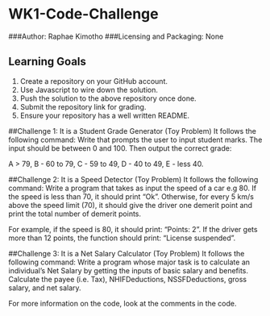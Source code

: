 # WK1-Code-Challenge
###Author: Raphae Kimotho
###Licensing and Packaging: None

## Learning Goals
1. Create a repository on your GitHub account.
2. Use Javascript to wire down the solution.
3. Push the solution to the above repository once done.
4. Submit the repository link for grading.
5. Ensure your repository has a well written README.



 

##Challenge 1:
It is a  Student Grade Generator (Toy Problem)
It follows the following command:
Write that prompts the user to input student marks. The input should be between 0 and 100. Then output the correct grade: 

A > 79, B - 60 to 79, C -  59 to 49, D - 40 to 49, E - less 40.

 

##Challenge 2: 
It is a Speed Detector (Toy Problem)
It follows the following command:
Write a program that takes as input the speed of a car e.g 80. If the speed is less than 70, it should print “Ok”. Otherwise, for every 5 km/s above the speed limit (70), it should give the driver one demerit point and print the total number of demerit points.

For example, if the speed is 80, it should print: “Points: 2”. If the driver gets more than 12 points, the function should print: “License suspended”.

 

##Challenge 3:
It is a Net Salary Calculator (Toy Problem)
It follows the following command:
Write a program whose major task is to calculate an individual’s Net Salary by getting the inputs of basic salary and benefits. Calculate the payee (i.e. Tax), NHIFDeductions, NSSFDeductions, gross salary, and net salary. 

For more information on the code, look at the comments  in the code.